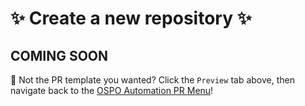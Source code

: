 # ✨ Create a new repository ✨

## COMING SOON

🚨 Not the PR template you wanted? Click the `Preview` tab above, then navigate back to the [OSPO Automation PR Menu](?expand=1)!
